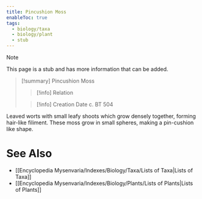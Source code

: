```yaml
---
title: Pincushion Moss
enableToc: true
tags:
  - biology/taxa
  - biology/plant
  - stub
---
```


> [!note]
> This page is a stub and has more information that can be added.

> [!summary] Pincushion Moss
> > [!info] Relation
>
> > [!info] Creation Date
> > c. BT 504

Leaved worts with small leafy shoots which grow densely together, forming hair-like filiment. These moss grow in small spheres, making a pin-cushion like shape.

# See Also
- [[Encyclopedia Mysenvaria/Indexes/Biology/Taxa/Lists of Taxa|Lists of Taxa]]
- [[Encyclopedia Mysenvaria/Indexes/Biology/Plants/Lists of Plants|Lists of Plants]]
